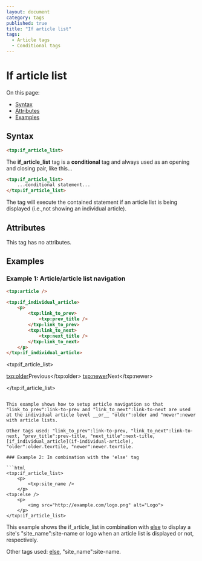 ```yaml
---
layout: document
category: tags
published: true
title: "If article list"
tags:
  - Article tags
  - Conditional tags
---
```


# If article list

On this page:

* [Syntax](#user-content-syntax)
* [Attributes](#user-content-attributes)
* [Examples](#user-content-examples)

## Syntax

```html
<txp:if_article_list>
```

The **if_article_list** tag is a __conditional__ tag and always used as an opening and closing pair, like this...

```html
<txp:if_article_list>
    ...conditional statement...
</txp:if_article_list>
```

The tag will execute the contained statement if an article list is being displayed (i.e.,not showing an individual article).

## Attributes

This tag has no attributes.

## Examples

### Example 1: Article/article list navigation

```html
<txp:article />

<txp:if_individual_article>
    <p>
        <txp:link_to_prev>
            <txp:prev_title />
        </txp:link_to_prev>
        <txp:link_to_next>
            <txp:next_title />
        </txp:link_to_next>
    </p>
</txp:if_individual_article>
```

&lt;txp:if_article_list&gt;
    <p>
        <txp:older>Previous</txp:older>
        <txp:newer>Next</txp:newer>
    </p>
</txp:if_article_list>
```

This example shows how to setup article navigation so that "link_to_prev":link-to-prev and "link_to_next":link-to-next are used at the individual article level __or__ "older":older and "newer":newer with article lists.

Other tags used: "link_to_prev":link-to-prev, "link_to_next":link-to-next, "prev_title":prev-title, "next_title":next-title, [if_individual_article](if-individual-article), "older":older.texrtile, "newer":newer.texrtile.

### Example 2: In combination with the 'else' tag

```html
<txp:if_article_list>
    <p>
        <txp:site_name />
    </p>
<txp:else />
    <p>
        <img src="http://example.com/logo.png" alt="Logo">
    </p>
</txp:if_article_list>
```

This example shows the if_article_list in combination with [else](else) to display a site's "site_name":site-name or logo when an article list is displayed or not, respectively.

Other tags used: [else](else), "site_name":site-name.
